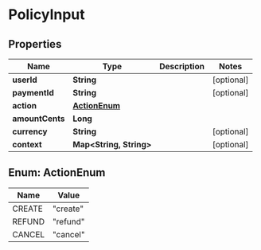 

# PolicyInput


## Properties

| Name | Type | Description | Notes |
|------------ | ------------- | ------------- | -------------|
|**userId** | **String** |  |  [optional] |
|**paymentId** | **String** |  |  [optional] |
|**action** | [**ActionEnum**](#ActionEnum) |  |  |
|**amountCents** | **Long** |  |  |
|**currency** | **String** |  |  [optional] |
|**context** | **Map&lt;String, String&gt;** |  |  [optional] |



## Enum: ActionEnum

| Name | Value |
|---- | -----|
| CREATE | &quot;create&quot; |
| REFUND | &quot;refund&quot; |
| CANCEL | &quot;cancel&quot; |



